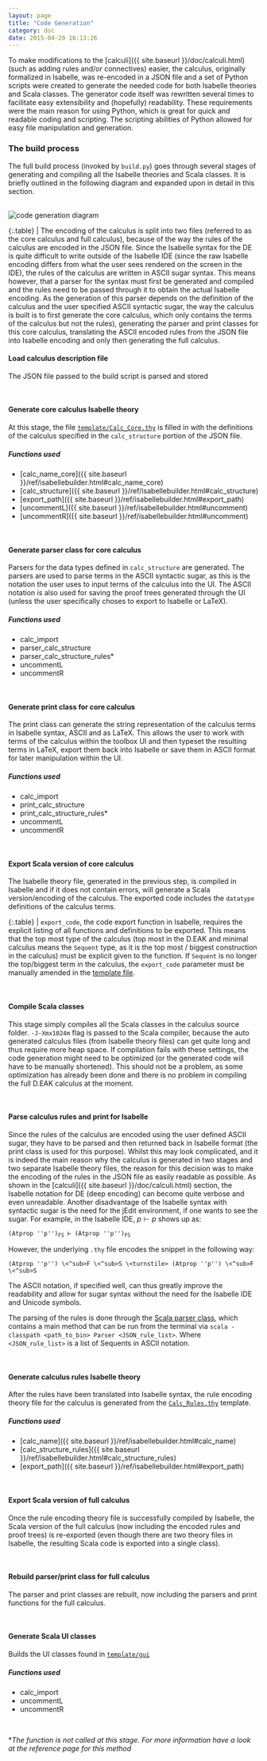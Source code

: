 ```yaml
---
layout: page
title: "Code Generation"
category: doc
date: 2015-04-20 16:13:26
---
```


To make modifications to the [calculi]({{ site.baseurl }}/doc/calculi.html) (such as adding rules and/or connectives) easier, the calculus, originally formalized in Isabelle, was re-encoded in a JSON file and a set of Python scripts were created to generate the needed code for both Isabelle theories and Scala classes. The generator code itself was rewritten several times to facilitate easy extensibility and (hopefully) readability. These requirements were the main reason for using Python, which is great for quick and readable coding and scripting. The scripting abilities of Python allowed for easy file manipulation and generation.

### The build process

The full build process (invoked by `build.py`) goes through several stages of generating and compiling all the Isabelle theories and Scala classes. It is briefly outlined in the following diagram and expanded upon in detail in this section.

<br>

<img style="margin:0 auto;" class="img-responsive" alt="code generation diagram" src="https://cdn.rawgit.com/goodlyrottenapple/calculus-toolbox/c3a314ca9eaf22fbcbc110118a9f3f8191550ff6/_files/gen_dia.svg">

<br>

{:.table}
<span class="glyphicon glyphicon-info-sign"></span> | The encoding of the calculus is split into two files (referred to as the core calculus and full calculus), because of the way the rules of the calculus are encoded in the JSON file. Since the Isabelle syntax for the DE is quite difficult to write outside of the Isabelle IDE (since the raw Isabelle encoding differs from what the user sees rendered on the screen in the IDE), the rules of the calculus are written in ASCII sugar syntax. This means however, that a parser for the syntax must first be generated and compiled and the rules need to be passed through it to obtain the actual Isabelle encoding. As the generation of this parser depends on the definition of the calculus and the user specified ASCII syntactic sugar, the way the calculus is built is to first generate the core calculus, which only contains the terms of the calculus but not the rules), generating the parser and print classes for this core calculus, translating the ASCII encoded rules from the JSON file into Isabelle encoding and only then generating the full calculus.

#### Load calculus description file

The JSON file passed to the build script is parsed and stored

<br>

#### Generate core calculus Isabelle theory

At this stage, the file [`template/Calc_Core.thy`](https://github.com/goodlyrottenapple/calculus-toolbox/blob/master/template/Calc_Core.thy) is filled in with the definitions of the calculus specified in the `calc_structure` portion of the JSON file.

##### Functions used

+   [calc_name_core]({{ site.baseurl }}/ref/isabellebuilder.html#calc_name_core)
+   [calc_structure]({{ site.baseurl }}/ref/isabellebuilder.html#calc_structure)
+   [export_path]({{ site.baseurl }}/ref/isabellebuilder.html#export_path)
+   [uncommentL]({{ site.baseurl }}/ref/isabellebuilder.html#uncomment)
+   [uncommentR]({{ site.baseurl }}/ref/isabellebuilder.html#uncomment)

<br>

#### Generate parser class for core calculus

Parsers for the data types defined in `calc_structure` are generated. The parsers are used to parse terms in the ASCII syntactic sugar, as this is the notation the user uses to input terms of the calculus into the UI. The ASCII notation is also used for saving the proof trees generated through the UI (unless the user specifically choses to export to Isabelle or LaTeX).

##### Functions used

+   calc_import
+   parser_calc_structure
+   parser_calc_structure_rules*
+   uncommentL
+   uncommentR

<br>

#### Generate print class for core calculus

The print class can generate the string representation of the calculus terms in Isabelle syntax, ASCII and as LaTeX. This allows the user to work with terms of the calculus within the toolbox UI and then typeset the resulting terms in LaTeX, export them back into Isabelle or save them in ASCII format for later manipulation within the UI.

##### Functions used

+   calc_import
+   print_calc_structure
+   print_calc_structure_rules*
+   uncommentL
+   uncommentR

<br>

#### Export Scala version of core calculus

The Isabelle theory file, generated in the previous step, is compiled in Isabelle and if it does not contain errors, will generate a Scala version/encoding of the calculus. The exported code includes the `datatype` definitions of the calculus terms.

{:.table}
   <span class="glyphicon glyphicon-exclamation-sign"></span> | `export_code`, the code export function in Isabelle, requires the explicit listing of all functions and definitions to be exported. This means that the top most type of the calculus (top most in the D.EAK and minimal calculus means the `Sequent` type, as it is the top most / biggest construction in the calculus) must be explicit given to the function. If `Sequent` is no longer the top/biggest term in the calculus, the `export_code` parameter must be manually amended in the [template file](https://github.com/goodlyrottenapple/calculus-toolbox/blob/master/template/Calc_Core.thy).

<br>

#### Compile Scala classes

This stage simply compiles all the Scala classes in the calculus source folder. `-J-Xmx1024m` flag is passed to the Scala compiler, because the auto generated calculus files (from Isabelle theory files) can get quite long and thus require more heap space. If compilation fails with these settings, the code generation might need to be optimized (or the generated code will have to be manually shortened). This should not be a problem, as some optimization has already been done and there is no problem in compiling the full D.EAK calculus at the moment.

<br>

#### Parse calculus rules and print for Isabelle

Since the rules of the calculus are encoded using the user defined ASCII sugar, they have to be parsed and then returned back in Isabelle format (the print class is used for this purpose). Whilst this may look complicated, and it is indeed the main reason why the calculus is generated in two stages and two separate Isabelle theory files, the reason for this decision was to make the encoding of the rules in the JSON file as easily readable as possible. As shown in the [calculi]({{ site.baseurl }}/doc/calculi.html) section, the Isabelle notation for DE (deep encoding) can become quite verbose and even unreadable. Another disadvantage of the Isabelle syntax with syntactic sugar is the need for the jEdit environment, if one wants to see the sugar. For example, in the Isabelle IDE, $p \vdash p$ shows up as:

<pre><code>(Atprop ''p'')<sub>FS</sub> ⊢ (Atprop ''p'')<sub>FS</sub></code></pre>

However, the underlying `.thy` file encodes the snippet in the following way:

~~~isabelle
(Atprop ''p'') \<^sub>F \<^sub>S \<turnstile> (Atprop ''p'') \<^sub>F \<^sub>S
~~~

The ASCII notation, if specified well, can thus greatly improve the readability and allow for sugar syntax without the need for the Isabelle IDE and Unicode symbols.

The parsing of the rules is done through the [Scala parser class](https://github.com/goodlyrottenapple/calculus-toolbox/blob/master/template/Parser.scala), which contains a main method that can be run from the terminal via `scala -classpath <path_to_bin> Parser <JSON_rule_list>`. Where `<JSON_rule_list>` is a list of Sequents in ASCII notation.

<br>

#### Generate calculus rules Isabelle theory

After the rules have been translated into Isabelle syntax, the rule encoding theory file for the calculus is generated from the [`Calc_Rules.thy`](https://github.com/goodlyrottenapple/calculus-toolbox/blob/master/template/Calc_Rules.thy) template.

##### Functions used

+   [calc_name]({{ site.baseurl }}/ref/isabellebuilder.html#calc_name)
+   [calc_structure_rules]({{ site.baseurl }}/ref/isabellebuilder.html#calc_structure_rules)
+   [export_path]({{ site.baseurl }}/ref/isabellebuilder.html#export_path)

<br>

#### Export Scala version of full calculus

Once the rule encoding theory file is successfully compiled by Isabelle, the Scala version of the full calculus (now including the encoded rules and proof trees)
is re-exported (even though there are two theory files in Isabelle, the resulting Scala code is exported into a single class).

<br>

#### Rebuild parser/print class for full calculus

The parser and print classes are rebuilt, now including the parsers and print functions for the full calculus.

<br>

#### Generate Scala UI classes

Builds the UI classes found in [`template/gui`](https://github.com/goodlyrottenapple/calculus-toolbox/blob/master/template/gui/)

##### Functions used

+   calc_import
+   uncommentL
+   uncommentR

<br>

*_The function is not called at this stage. For more information have a look at the reference page for this method_

